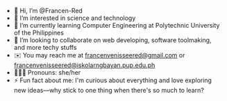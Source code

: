 - 👋 Hi, I’m @Francen-Red
- 👀 I’m interested in science and technology
- 📖 I’m currently learning Computer Engineering at Polytechnic University of the Philippines
- 💞️ I’m looking to collaborate on web developing, software toolmaking, and more techy stuffs
- ✉️ You may reach me at francenvenisseered@gmail.com or francenvenisseered@iskolarngbayan.pup.edu.ph
- 🙆🏻‍♀️ Pronouns: she/her
- ⚡ Fun fact about me: I'm curious about everything and love exploring new ideas—why stick to one thing when there's so much to learn?

<!---
Francen-Red/Francen-Red is a ✨ special ✨ repository because its `README.md` (this file) appears on your GitHub profile.
You can click the Preview link to take a look at your changes.
--->
